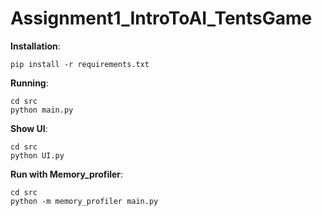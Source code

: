 # Assignment1_IntroToAI_TentsGame

**Installation**:

```
pip install -r requirements.txt
```

**Running**:

```
cd src
python main.py
```

**Show UI**:

```
cd src
python UI.py
```

**Run with Memory_profiler**:

```
cd src
python -m memory_profiler main.py
```
